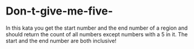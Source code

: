 # Don-t-give-me-five-
In this kata you get the start number and the end number of a region and should return the count of all numbers except numbers with a 5 in it. The start and the end number are both inclusive!
